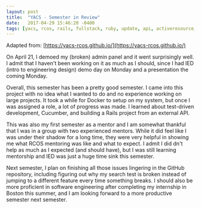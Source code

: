 ```yaml
---
layout: post
title:  "YACS - Semester in Review"
date:   2017-04-29 15:46:20 -0400
tags: [yacs, rcos, rails, fullstack, ruby, update, api, activeresource, testing, test-driven development, cucumber, future, plans]
---
```

Adapted from: [https://yacs-rcos.github.io/](https://yacs-rcos.github.io/)



On April 21, I demoed my (broken) admin panel and it went surprisingly well. I admit that I haven't been working on it as much as I should, since I had IED (intro to engineering design) demo day on Monday and a presentation the coming Monday. 

Overall, this semester has been a pretty good semester. I came into this project with no idea what I wanted to do and no experience working on large projects. It took a while for Docker to setup on my system, but once I was assigned a role, a lot of progress was made. I learned about test-driven development, Cucumber, and building a Rails project from an external API.

This was also my first semester as a mentor and I am somewhat thankful that I was in a group with two experienced mentors. While it did feel like I was under their shadow for a long time, they were very helpful in showing me what RCOS mentoring was like and what to expect. I admit I did dn't help as much as I expected (and should have), but I was still learning mentorship and IED was just a huge time sink this semester.

Next semester, I plan on finishing all those issues lingering in the GitHub repository, including figuring out why my search test is broken instead of jumping to a different feature every time something breaks. I should also be more proficient in software engineering after completing my internship in Boston this summer, and I am looking forward to a more productive semester next semester.
